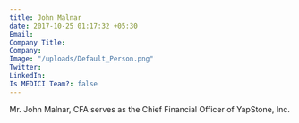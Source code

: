 ```yaml
---
title: John Malnar
date: 2017-10-25 01:17:32 +05:30
Email: 
Company Title: 
Company: 
Image: "/uploads/Default_Person.png"
Twitter: 
LinkedIn: 
Is MEDICI Team?: false
---
```


Mr. John Malnar, CFA serves as the Chief Financial Officer of YapStone, Inc.